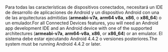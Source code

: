 <span data-ttu-id="5f2c1-101">Para todas las características de dispositivos conectados, necesitará un IDE de desarrollo de aplicaciones de Android y un dispositivo Android con una de las arquitecturas admitidas (**armeabi-v7a**, **arm64 v8a**, **x86**, o **x86_64**) o un emulador.</span><span class="sxs-lookup"><span data-stu-id="5f2c1-101">For all Connected Devices features, you will need an Android app development IDE and an Android device with one of the supported architectures (**armeabi-v7a**, **arm64-v8a**, **x86**, or **x86_64**) or an emulator.</span></span> <span data-ttu-id="5f2c1-102">El sistema debe estar ejecutando Android 4.4.2 o versiones posteriores.</span><span class="sxs-lookup"><span data-stu-id="5f2c1-102">The system must be running Android 4.4.2 or later.</span></span>